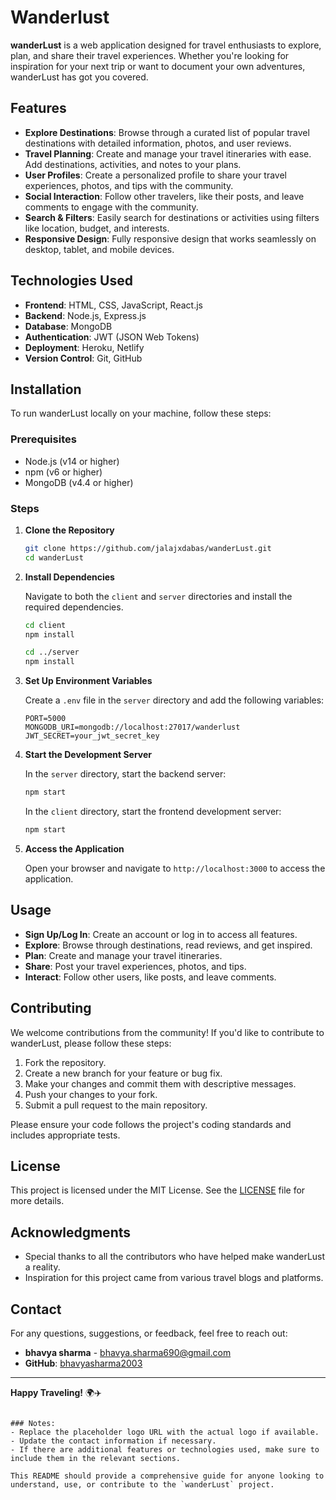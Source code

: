 # Wanderlust

**wanderLust** is a web application designed for travel enthusiasts to explore, plan, and share their travel experiences. Whether you're looking for inspiration for your next trip or want to document your own adventures, wanderLust has got you covered.

## Features

- **Explore Destinations**: Browse through a curated list of popular travel destinations with detailed information, photos, and user reviews.
- **Travel Planning**: Create and manage your travel itineraries with ease. Add destinations, activities, and notes to your plans.
- **User Profiles**: Create a personalized profile to share your travel experiences, photos, and tips with the community.
- **Social Interaction**: Follow other travelers, like their posts, and leave comments to engage with the community.
- **Search & Filters**: Easily search for destinations or activities using filters like location, budget, and interests.
- **Responsive Design**: Fully responsive design that works seamlessly on desktop, tablet, and mobile devices.

## Technologies Used

- **Frontend**: HTML, CSS, JavaScript, React.js
- **Backend**: Node.js, Express.js
- **Database**: MongoDB
- **Authentication**: JWT (JSON Web Tokens)
- **Deployment**: Heroku, Netlify
- **Version Control**: Git, GitHub

## Installation

To run wanderLust locally on your machine, follow these steps:

### Prerequisites

- Node.js (v14 or higher)
- npm (v6 or higher)
- MongoDB (v4.4 or higher)

### Steps

1. **Clone the Repository**

   ```bash
   git clone https://github.com/jalajxdabas/wanderLust.git
   cd wanderLust
   ```

2. **Install Dependencies**

   Navigate to both the `client` and `server` directories and install the required dependencies.

   ```bash
   cd client
   npm install

   cd ../server
   npm install
   ```

3. **Set Up Environment Variables**

   Create a `.env` file in the `server` directory and add the following variables:

   ```env
   PORT=5000
   MONGODB_URI=mongodb://localhost:27017/wanderlust
   JWT_SECRET=your_jwt_secret_key
   ```

4. **Start the Development Server**

   In the `server` directory, start the backend server:

   ```bash
   npm start
   ```

   In the `client` directory, start the frontend development server:

   ```bash
   npm start
   ```

5. **Access the Application**

   Open your browser and navigate to `http://localhost:3000` to access the application.

## Usage

- **Sign Up/Log In**: Create an account or log in to access all features.
- **Explore**: Browse through destinations, read reviews, and get inspired.
- **Plan**: Create and manage your travel itineraries.
- **Share**: Post your travel experiences, photos, and tips.
- **Interact**: Follow other users, like posts, and leave comments.

## Contributing

We welcome contributions from the community! If you'd like to contribute to wanderLust, please follow these steps:

1. Fork the repository.
2. Create a new branch for your feature or bug fix.
3. Make your changes and commit them with descriptive messages.
4. Push your changes to your fork.
5. Submit a pull request to the main repository.

Please ensure your code follows the project's coding standards and includes appropriate tests.

## License

This project is licensed under the MIT License. See the [LICENSE](LICENSE) file for more details.

## Acknowledgments

- Special thanks to all the contributors who have helped make wanderLust a reality.
- Inspiration for this project came from various travel blogs and platforms.

## Contact

For any questions, suggestions, or feedback, feel free to reach out:

- **bhavya sharma** - [bhavya.sharma690@gmail.com](mailto:bhavya.sharma690@gmail.com)
- **GitHub**: [bhavyasharma2003](https://github.com/bhavyasharma2003)

---

**Happy Traveling!** 🌍✈️
```

### Notes:
- Replace the placeholder logo URL with the actual logo if available.
- Update the contact information if necessary.
- If there are additional features or technologies used, make sure to include them in the relevant sections.

This README should provide a comprehensive guide for anyone looking to understand, use, or contribute to the `wanderLust` project.
